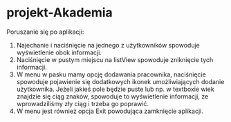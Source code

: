 # projekt-Akademia

Poruszanie się po aplikacji:
1) Najechanie i naciśnięcie na jednego z użytkowników spowoduje wyświetlenie obok informacji.
2) Naciśnięcie w pustym miejscu na listView spowoduje zniknięcie tych informacji.
3) W menu w pasku mamy opcję dodawania pracownika, naciśnięcie spowoduje pojawienie się dodatkowych ikonek umożliwiających dodanie użytkownika.
Jeżeli jakieś pole będzie puste lub np. w textboxie wiek znajdzie się ciąg znaków, spowoduje to wyświetlenie informacji, że wprowadziliśmy
zły ciąg i trzeba go poprawić.
4) W menu jest również opcja Exit powodująca zamknięcie aplikacji.

